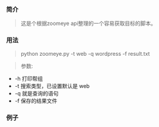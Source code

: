 ### 简介
> 这是个根据zoomeye api整理的一个容易获取目标的脚本。

### 用法

> python zoomeye.py -t web -q wordpress -f result.txt

> 参数: 
+ -h 打印帮组 
+ -t 搜索类型，已设置默认是 web
+ -q 就是查询的语句
+ -f 保存的结果文件

### 例子


